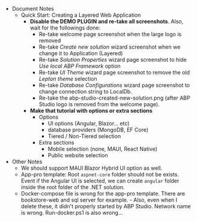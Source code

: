 * Document Notes
  * Quick Start: Creating a Layered Web Application
    * **Disable the DEMO PLUGIN and re-take all screenshots**. Also, wait for the followings done:
      * Re-take welcome page screenshot when the large logo is removed
      * Re-take *Create new solution* wizard screenshot when we change it to Application (Layered)
      * Re-take *Solution Properties* wizard page screenshot to hide *Use local ABP Framework* option
      * Re-take *UI Theme* wizard page screenshot to remove the old *Lepton theme* selection
      * Re-take *Database Configurations* wizard page screenshot to change connection string to LocalDb.
      * Re-take the abp-studio-created-new-solution.png (after ABP Studio logo is removed from the welcome page).
    * **Make that tutorial with options or extra sections**
      * Options
        * UI options (Angular, Blazor... etc)
        * database providers (MongoDB, EF Core)
        * Tiered / Non-Tiered selection
      * Extra sections
        * Mobile selection (none, MAUI, React Native)
        * Public website selection
* Other Notes
  * We should support MAUI Blazor Hybrid UI option as well.
  * App-pro template: Root `aspnet-core` folder should not be exists. Event if the Angular UI is selected, we can create `angular` folder inside the root folder of the .NET solution.
  * Docker-compose file is wrong for the app-pro template. There are bookstore-web and sql server for example. - Also, even when I delete these, it didn't properly started by ABP Studio. Network name is wrong. Run-docker.ps1 is also wrong...